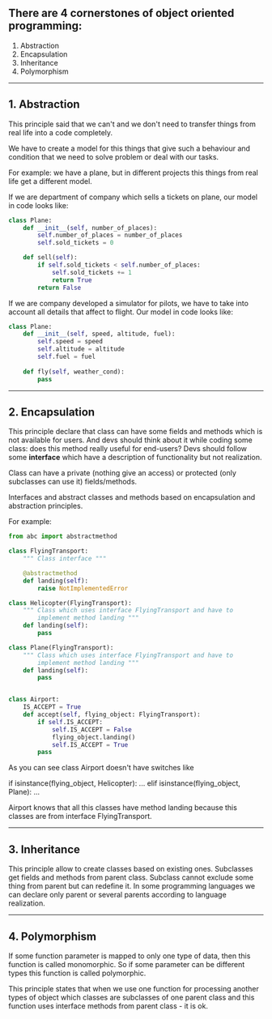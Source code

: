 There are 4 cornerstones of object oriented programming:
--------
1. Abstraction
2. Encapsulation
3. Inheritance
4. Polymorphism
--------

## 1. Abstraction
This principle said that we can't and we don't need to transfer
things from real life into a code completely. 

We have to create a model for this things that give such 
a behaviour and condition that we need to solve problem
or deal with our tasks.

For example: we have a plane, but in different projects
this things from real life get a different model. 

If we are department of company which sells a tickets on plane,
our model in code looks like:

```python
class Plane:
    def __init__(self, number_of_places):
        self.number_of_places = number_of_places
        self.sold_tickets = 0    

    def sell(self):
        if self.sold_tickets < self.number_of_places:
            self.sold_tickets += 1
            return True
        return False
```

If we are company developed a simulator for pilots, we have to
take into account all details that affect to flight. Our model
in code looks like:

```python
class Plane:
    def __init__(self, speed, altitude, fuel):
        self.speed = speed 
        self.altitude = altitude
        self.fuel = fuel
    
    def fly(self, weather_cond):
        pass
```
_________________

## 2. Encapsulation
This principle declare that class can have some fields and 
methods which is not available for users. And devs should
think about it while coding some class: does this method
really useful for end-users? Devs should follow some 
**interface** which have a description of functionality but
not realization.

Class can have a private (nothing give an access) or
protected (only subclasses can use it) fields/methods.

Interfaces and abstract classes and methods based on 
encapsulation and abstraction principles.

For example:

```python
from abc import abstractmethod

class FlyingTransport:
    """ Class interface """

    @abstractmethod
    def landing(self):
        raise NotImplementedError

class Helicopter(FlyingTransport):
    """ Class which uses interface FlyingTransport and have to
        implement method landing """
    def landing(self):
        pass

class Plane(FlyingTransport):
    """ Class which uses interface FlyingTransport and have to
        implement method landing """
    def landing(self):
        pass


class Airport:
    IS_ACCEPT = True
    def accept(self, flying_object: FlyingTransport):
        if self.IS_ACCEPT:
            self.IS_ACCEPT = False
            flying_object.landing()
            self.IS_ACCEPT = True
        pass
```

As you can see class Airport doesn't have switches like

if isinstance(flying_object, Helicopter): ...
elif isinstance(flying_object, Plane): ...

Airport knows that all this classes have method landing
because this classes are from interface FlyingTransport.

-------------------------

## 3. Inheritance

This principle allow to create classes based on existing ones. 
Subclasses get fields and methods from parent class. Subclass
cannot exclude some thing from parent but can redefine it.
In some programming languages we can declare only parent or
several parents according to language realization.

---------------------------

## 4. Polymorphism

If some function parameter is mapped to only one type of data,
then this function is called monomorphic. So if some parameter
can be different types this function is called polymorphic.

This principle states that when we use one function for processing
another types of object which classes are subclasses of one parent
class and this function uses interface methods from parent class - it is ok.